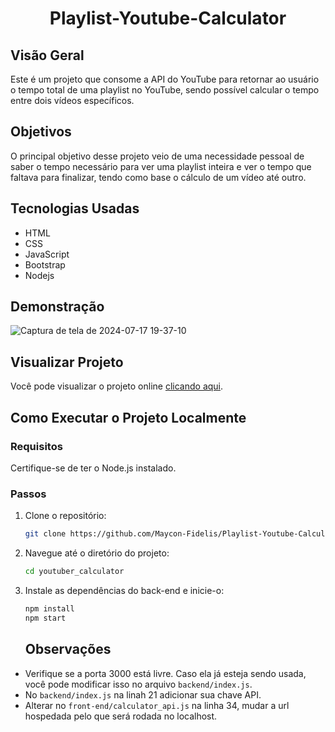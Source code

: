 <div align="center">
  <h1>Playlist-Youtube-Calculator </h1>
</div>

## Visão Geral
Este é um projeto que consome a API do YouTube para retornar ao usuário o tempo total de uma playlist no YouTube, sendo possível calcular o tempo entre dois vídeos específicos.

## Objetivos
O principal objetivo desse projeto veio de uma necessidade pessoal de saber o tempo necessário para ver uma playlist inteira e ver o tempo que faltava para finalizar, tendo como base o cálculo de um vídeo até outro.

## Tecnologias Usadas
- HTML
- CSS
- JavaScript
- Bootstrap
- Nodejs

## Demonstração
![Captura de tela de 2024-07-17 19-37-10](https://github.com/user-attachments/assets/fafe211f-bbad-43d5-a2b0-38539d320b53)

## Visualizar Projeto
Você pode visualizar o projeto online [clicando aqui](https://maycon-fidelis.github.io/Playlist-Youtube-Calculator/).

## Como Executar o Projeto Localmente

### Requisitos
Certifique-se de ter o Node.js instalado.


### Passos
1. Clone o repositório:
    ```bash
    git clone https://github.com/Maycon-Fidelis/Playlist-Youtube-Calculator
    ```

2. Navegue até o diretório do projeto:
    ```bash
    cd youtuber_calculator
    ```

3. Instale as dependências do back-end e inicie-o:
    ```bash
    npm install
    npm start
    ```
   ## Observações
- Verifique se a porta 3000 está livre. Caso ela já esteja sendo usada, você pode modificar isso no arquivo `backend/index.js`.
- No `backend/index.js` na linah 21 adicionar sua chave API.
- Alterar no `front-end/calculator_api.js` na linha 34, mudar a url hospedada pelo que será rodada no localhost.

